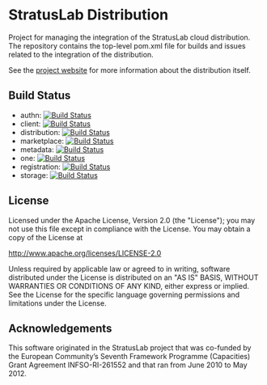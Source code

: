 StratusLab Distribution
=======================

Project for managing the integration of the StratusLab cloud
distribution.  The repository contains the top-level pom.xml file for
builds and issues related to the integration of the distribution.

See the [project website](http://stratuslab.eu) for more information
about the distribution itself.

Build Status
------------

  * authn: [![Build Status](https://secure.travis-ci.org/StratusLab/authn.png)](https://secure.travis-ci.org/StratusLab/authn.png)
  * client: [![Build Status](https://secure.travis-ci.org/StratusLab/client.png)](https://secure.travis-ci.org/StratusLab/client.png)
  * distribution: [![Build Status](https://secure.travis-ci.org/StratusLab/distribution.png)](https://secure.travis-ci.org/StratusLab/distribution.png)
  * marketplace: [![Build Status](https://secure.travis-ci.org/StratusLab/marketplace.png)](https://secure.travis-ci.org/StratusLab/marketplace.png)
  * metadata: [![Build Status](https://secure.travis-ci.org/StratusLab/metadata.png)](https://secure.travis-ci.org/StratusLab/metadata.png)
  * one: [![Build Status](https://secure.travis-ci.org/StratusLab/one.png)](https://secure.travis-ci.org/StratusLab/one.png)
  * registration: [![Build Status](https://secure.travis-ci.org/StratusLab/registration.png)](https://secure.travis-ci.org/StratusLab/registration.png)
  * storage: [![Build Status](https://secure.travis-ci.org/StratusLab/storage.png)](https://secure.travis-ci.org/StratusLab/storage.png)

License
-------

Licensed under the Apache License, Version 2.0 (the "License"); you
may not use this file except in compliance with the License.  You may
obtain a copy of the License at

http://www.apache.org/licenses/LICENSE-2.0

Unless required by applicable law or agreed to in writing, software
distributed under the License is distributed on an "AS IS" BASIS,
WITHOUT WARRANTIES OR CONDITIONS OF ANY KIND, either express or
implied.  See the License for the specific language governing
permissions and limitations under the License.

Acknowledgements
----------------

This software originated in the StratusLab project that was co-funded
by the European Community’s Seventh Framework Programme (Capacities)
Grant Agreement INFSO-RI-261552 and that ran from June 2010 to May
2012.
